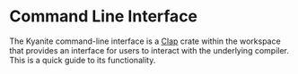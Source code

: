 # Command Line Interface

The Kyanite command-line interface is a [Clap](https://github.com/clap-rs/clap) crate within the workspace that provides an interface for users to interact with the underlying compiler. This is a quick guide to its functionality.
